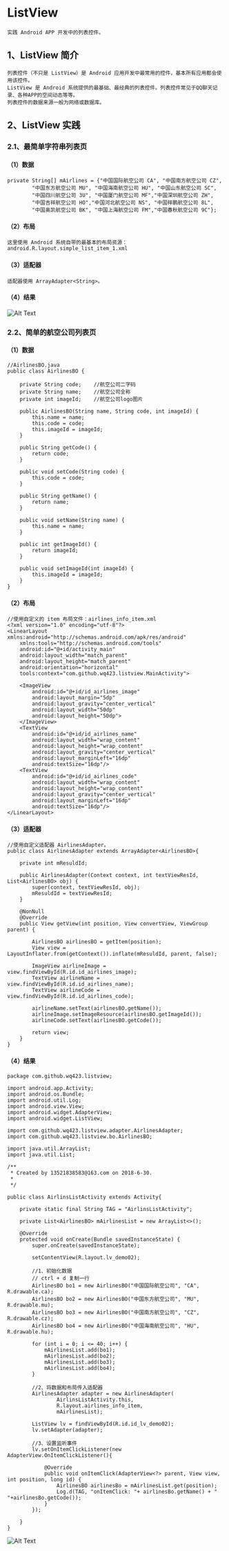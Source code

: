 # ListView
    实践 Android APP 开发中的列表控件。
## 1、ListView 简介
    列表控件（不只是 ListView）是 Android 应用开发中最常用的控件，基本所有应用都会使用该控件。
    ListView 是 Android 系统提供的最基础、最经典的列表控件。列表控件常见于QQ聊天记录、各种APP的空间动态等等。
    列表控件的数据来源一般为网络或数据库。
## 2、ListView 实践
### 2.1、最简单字符串列表页
#### （1）数据
    private String[] mAirlines = {"中国国际航空公司 CA", "中国南方航空公司 CZ",
            "中国东方航空公司 MU", "中国海南航空公司 HU", "中国山东航空公司 SC",
            "中国四川航空公司 3U", "中国厦门航空公司 MF","中国深圳航空公司 ZH",
            "中国吉祥航空公司 HO","中国河北航空公司 NS", "中国祥鹏航空公司 8L",
            "中国奥凯航空公司 BK", "中国上海航空公司 FM","中国春秋航空公司 9C"};
#### （2）布局
    这里使用 Android 系统自带的最基本的布局资源：android.R.layout.simple_list_item_1.xml
#### （3）适配器
    适配器使用 ArrayAdapter<String>。
#### （4）结果
![Alt Text](https://github.com/wq923/ListView/blob/master/image/image01.png)
### 2.2、简单的航空公司列表页
#### （1）数据
    //AirlinesBO.java
    public class AirlinesBO {

        private String code;    //航空公司二字码
        private String name;    //航空公司全称
        private int imageId;    //航空公司logo图片

        public AirlinesBO(String name, String code, int imageId) {
            this.name = name;
            this.code = code;
            this.imageId = imageId;
        }

        public String getCode() {
            return code;
        }

        public void setCode(String code) {
            this.code = code;
        }

        public String getName() {
            return name;
        }

        public void setName(String name) {
            this.name = name;
        }

        public int getImageId() {
            return imageId;
        }

        public void setImageId(int imageId) {
            this.imageId = imageId;
        }
    }

#### （2）布局
    //使用自定义的 item 布局文件：airlines_info_item.xml
    <?xml version="1.0" encoding="utf-8"?>
    <LinearLayout xmlns:android="http://schemas.android.com/apk/res/android"
        xmlns:tools="http://schemas.android.com/tools"
        android:id="@+id/activity_main"
        android:layout_width="match_parent"
        android:layout_height="match_parent"
        android:orientation="horizontal"
        tools:context="com.github.wq423.listview.MainActivity">

        <ImageView
            android:id="@+id/id_airlines_image"
            android:layout_margin="5dp"
            android:layout_gravity="center_vertical"
            android:layout_width="50dp"
            android:layout_height="50dp">
        </ImageView>
        <TextView
            android:id="@+id/id_airlines_name"
            android:layout_width="wrap_content"
            android:layout_height="wrap_content"
            android:layout_gravity="center_vertical"
            android:layout_marginLeft="16dp"
            android:textSize="16dp"/>
        <TextView
            android:id="@+id/id_airlines_code"
            android:layout_width="wrap_content"
            android:layout_height="wrap_content"
            android:layout_gravity="center_vertical"
            android:layout_marginLeft="16dp"
            android:textSize="16dp"/>
    </LinearLayout>

#### （3）适配器
    //使用自定义适配器 AirlinesAdapter。
    public class AirlinesAdapter extends ArrayAdapter<AirlinesBO>{

        private int mResuldId;

        public AirlinesAdapter(Context context, int textViewResId, List<AirlinesBO> obj) {
            super(context, textViewResId, obj);
            mResuldId = textViewResId;
        }

        @NonNull
        @Override
        public View getView(int position, View convertView, ViewGroup parent) {

            AirlinesBO airlinesBO = getItem(position);
            View view = LayoutInflater.from(getContext()).inflate(mResuldId, parent, false);

            ImageView airlineImage = view.findViewById(R.id.id_airlines_image);
            TextView airlineName = view.findViewById(R.id.id_airlines_name);
            TextView airlineCode = view.findViewById(R.id.id_airlines_code);

            airlineName.setText(airlinesBO.getName());
            airlineImage.setImageResource(airlinesBO.getImageId());
            airlineCode.setText(airlinesBO.getCode());

            return view;
        }
    }

#### （4）结果
    package com.github.wq423.listview;

    import android.app.Activity;
    import android.os.Bundle;
    import android.util.Log;
    import android.view.View;
    import android.widget.AdapterView;
    import android.widget.ListView;

    import com.github.wq423.listview.adapter.AirlinesAdapter;
    import com.github.wq423.listview.bo.AirlinesBO;

    import java.util.ArrayList;
    import java.util.List;

    /**
     * Created by 13521838583@163.com on 2018-6-30.
     *
     */

    public class AirlinsListActivity extends Activity{

        private static final String TAG = "AirlinsListActivity";

        private List<AirlinesBO> mAirlinesList = new ArrayList<>();

        @Override
        protected void onCreate(Bundle savedInstanceState) {
            super.onCreate(savedInstanceState);

            setContentView(R.layout.lv_demo02);

            //1、初始化数据
            // ctrl + d 复制一行
            AirlinesBO bo1 = new AirlinesBO("中国国际航空公司", "CA", R.drawable.ca);
            AirlinesBO bo2 = new AirlinesBO("中国东方航空公司", "MU", R.drawable.mu);
            AirlinesBO bo3 = new AirlinesBO("中国南方航空公司", "CZ", R.drawable.cz);
            AirlinesBO bo4 = new AirlinesBO("中国海南航空公司", "HU", R.drawable.hu);

            for (int i = 0; i <= 40; i++) {
                mAirlinesList.add(bo1);
                mAirlinesList.add(bo2);
                mAirlinesList.add(bo3);
                mAirlinesList.add(bo4);
            }

            //2、将数据和布局传入适配器
            AirlinesAdapter adapter = new AirlinesAdapter(
                    AirlinsListActivity.this,
                    R.layout.airlines_info_item,
                    mAirlinesList);

            ListView lv = findViewById(R.id.id_lv_demo02);
            lv.setAdapter(adapter);

            //3、设置监听事件
            lv.setOnItemClickListener(new AdapterView.OnItemClickListener(){

                @Override
                public void onItemClick(AdapterView<?> parent, View view, int position, long id) {
                    AirlinesBO airlinesBo = mAirlinesList.get(position);
                    Log.d(TAG, "onItemClick: "+ airlinesBo.getName() + " "+airlinesBo.getCode());
                }
            });

        }
    }
![Alt Text](https://github.com/wq923/ListView/blob/master/image/image02.png)
